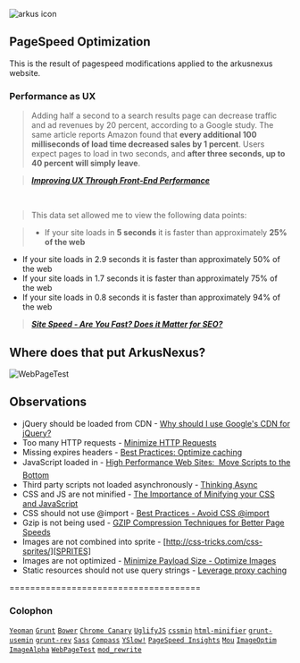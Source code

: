 ![arkus icon](http://arkusnexus.com/wp-content/uploads/2013/03/logo.png)
## PageSpeed Optimization

This is the result of pagespeed modifications applied to the arkusnexus website. 

### Performance as UX
>Adding half a second to a search results page can decrease traffic and ad revenues by 20 percent, according to a Google study. The same article reports Amazon found that **every additional 100 milliseconds of load time decreased sales by 1 percent**. Users expect pages to load in two seconds, and **after three seconds, up to 40 percent will simply leave**.

>[_**Improving UX Through Front-End Performance**_][ALA]

<br>

>This data set allowed me to view the following data points: 

> - If your site loads in **5 seconds** it is faster than approximately **25% of the web**
- If your site loads in 2.9 seconds it is faster than approximately 50% of the web
- If your site loads in 1.7 seconds it is faster than approximately 75% of the web
- If your site loads in 0.8 seconds it is faster than approximately 94% of the web

>[_**Site Speed - Are You Fast? Does it Matter for SEO?**_][SEOMOZ]

## Where does that put ArkusNexus?
![WebPageTest](https://dl.dropboxusercontent.com/u/2906909/arkus-pagespeed/WPT.png)
 
## Observations
- jQuery should be loaded from CDN - [Why should I use Google's CDN for jQuery?][JQCDN]
- Too many HTTP requests - [Minimize HTTP Requests][HTTP]
- Missing expires headers - [Best Practices: Optimize caching][CACHE]
- JavaScript loaded in <head> - [High Performance Web Sites:  Move Scripts to the Bottom][FOOTER]
- Third party scripts not loaded asynchronously - [Thinking Async][ASYNC]
- CSS and JS are not minified - [The Importance of Minifying your CSS and JavaScript][MINI]
- CSS should not use @import - [Best Practices - Avoid CSS @import][IMPORT]
- Gzip is not being used - [GZIP Compression Techniques for Better Page Speeds][GZIP]
- Images are not combined into sprite - [http://css-tricks.com/css-sprites/][SPRITES]
- Images are not optimized - [Minimize Payload Size - Optimize Images][IMG]
- Static resources should not use query strings - [Leverage proxy caching][QUERY]

=====================================
### Colophon
[`Yeoman`](http://yeoman.io/)
[`Grunt`](http://gruntjs.com/)
[`Bower`](https://github.com/twitter/bower)
[`Chrome Canary`](https://www.google.com/intl/en/chrome/browser/canary.html)
[`UglifyJS`](https://github.com/mishoo/UglifyJS)
[`cssmin`](https://code.google.com/p/cssmin/)
[`html-minifier`](https://github.com/kangax/html-minifier)
[`grunt-usemin`](https://github.com/yeoman/grunt-usemin)
[`grunt-rev`](https://github.com/cbas/grunt-rev)
[`Sass`](http://sass-lang.com/)
[`Compass`](http://compass-style.org/)
[`YSlow!`](http://yslow.org/)
[`PageSpeed Insights`](https://developers.google.com/speed/pagespeed/insights)
[`Mou`](http://mouapp.com/)
[`ImageOptim`](http://imageoptim.com/)
[`ImageAlpha`](http://pngmini.com/)
[`WebPageTest`](http://webpagetest.com/)
[`mod_rewrite`](http://httpd.apache.org/docs/current/mod/mod_rewrite.html)

[ALA]: http://alistapart.com/article/improving-ux-through-front-end-performance
[SEOMOZ]: http://www.seomoz.org/blog/site-speed-are-you-fast-does-it-matter
[JQCDN]: http://stackoverflow.com/a/2180401
[HTTP]: http://developer.yahoo.com/performance/rules.html#num_http
[CACHE]: https://developers.google.com/speed/docs/best-practices/caching
[FOOTER]: http://developer.yahoo.com/blogs/ydn/high-performance-sites-rule-6-move-scripts-bottom-7200.html
[ASYNC]: http://css-tricks.com/thinking-async/
[MINI]: http://www.hanselman.com/blog/TheImportanceAndEaseOfMinifyingYourCSSAndJavaScriptAndOptimizingPNGsForYourBlogOrWebsite.aspx
[GZIP]: http://rpardz.com/blog/gzip-compression-techniques-better-page-speeds/
[SPRITES]: http://css-tricks.com/css-sprites/
[IMG]: https://developers.google.com/speed/docs/best-practices/payload#CompressImages
[IMPORT]: https://developers.google.com/speed/docs/best-practices/rtt#AvoidCssImport
[QUERY]: https://developers.google.com/speed/docs/best-practices/caching#LeverageProxyCaching
